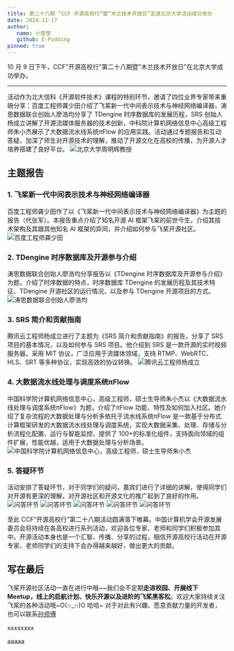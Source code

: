 ```yaml
---
title: 第二十八期 “CCF 开源高校行”暨“木兰技术开放日”走进北京大学活动成功举办
date: 2024-11-17
author:
   name: 小莹莹
   github: E-Pudding
pinned: true
---
```


<style>
figure {
   text-align: center;
}
figcaption {
   color: orange;
   border-bottom: 1px solid #d9d9d9;
   display: inline-block;
   color: #999;
   padding: 2px;
}
</style>

10 月 9 日下午，CCF"开源高校行"第二十八期暨"木兰技术开放日"在北京大学成功举办。

<!-- more -->

---

活动作为北大信科《开源软件技术》课程的特别环节，邀请了四位业界专家带来重磅分享：百度工程师龚少田介绍了飞桨新一代中间表示技术与神经网络编译器，涛思数据联合创始人廖浩均分享了 TDengine 时序数据库的发展历程，SRS 创始人杨成立讲解了开源流媒体服务器的技术创新，中科院计算机网络信息中心高级工程师朱小杰展示了大数据流水线系统πFlow 的应用实践。活动通过专题报告和互动答疑，加深了师生对开源技术的理解，推动了开源文化在高校的传播，为开源人才培养搭建了良好平台。
![北京大学周明辉教授](../images/ccf-pku/professerzhou.png)

## 主题报告

### 1. 飞桨新一代中间表示技术与神经网络编译器

百度工程师龚少田作了以《飞桨新一代中间表示技术与神经网络编译器》为主题的报告（代张军）。本报告重点介绍了知名开源 AI 框架飞桨的前世今生，介绍其技术架构及其跟其他知名 AI 框架的异同，并介绍如何参与飞桨开源社区。
![百度工程师龚少田](../images/ccf-pku/gst.png)

### 2. TDengine 时序数据库及开源参与介绍

涛思数据联合创始人廖浩均分享报告以《TDengine 时序数据库及开源参与介绍》为题，介绍了时序数据的特点，时序数据库 TDengine 的发展历程及其技术特征、TDengine 开源社区的运行情况，以及参与 TDengine 开源项目的方式。
![涛思数据联合创始人廖浩均](../images/ccf-pku/lhj.png)

### 3. SRS 简介和贡献指南

腾讯云工程师杨成立进行了主题为《SRS 简介和贡献指南》的报告，分享了 SRS 项目的基本情况，以及如何参与 SRS 项目。他介绍到 SRS 是一款开源的实时视频服务器，采用 MIT 协议，广泛应用于流媒体领域，支持 RTMP、WebRTC、HLS、SRT 等多种协议，实现高效的协议转换。
![腾讯云工程师杨成立](../images/ccf-pku/ycl.png)

### 4. 大数据流水线处理与调度系统πFlow

中国科学院计算机网络信息中心，高级工程师，硕士生导师朱小杰以《大数据流水线处理与调度系统πFlow》为题，介绍了πFlow 功能、特性及如何加入社区。她介绍了复杂流程的大数据处理与分析多依托于流水线系统πFlow 是一款基于分布式计算框架研发的大数据流水线处理与调度系统，实现大数据采集、处理、存储与分析流程化配置、运行与智能监控，提供了 100+的标准化组件，支持面向领域的组件扩展，性能优越，适用于大数据处理与分析场景。
![中国科学院计算机网络信息中心，高级工程师，硕士生导师朱小杰](../images/ccf-pku/zxj.png)

### 5. 答疑环节

活动安排了答疑环节，对于同学们的疑问，嘉宾们进行了详细的讲解，使得同学们对开源有更深的理解，对开源社区和开源文化的推广起到了良好的作用。
![问答环节](../images/ccf-pku/QA1.png)
![问答环节](../images/ccf-pku/QA2.png)
![问答环节](../images/ccf-pku/QA3.png)
![问答环节](../images/ccf-pku/QA4.png)
![问答环节](../images/ccf-pku/QA5.png)

至此 CCF“开源高校行”第二十八期活动圆满落下帷幕。中国计算机学会开源发展委员会将持续在各高校进行系列活动，欢迎各位专家、老师和同学们积极参加其中。开源活动本身也是一个汇智、传播、分享的过程，相信开源高校行活动在开源专家、老师同学们的支持下会办得越来越好，做出更大的贡献。

## 写在最后

飞桨开源社区活动一直在进行中哦~~我们会不定期**走进校园、开展线下 Meetup，线上的启航计划、快乐开源以及进阶的飞桨黑客松**。欢迎大家持续关注飞桨的各种活动哦~O(∩_∩)O 哈哈~
对于对此有兴趣、愿意贡献力量的开发者，也可以联系[孙师傅](https://github.com/sunzhongkai588)

xxxxxxxx

aaaaa
